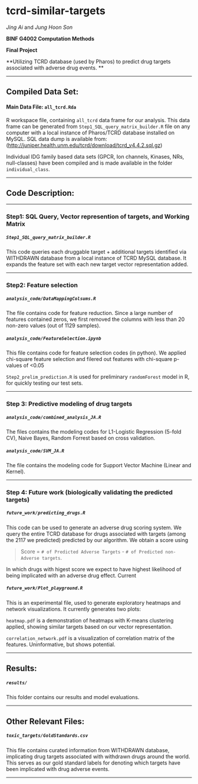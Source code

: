 # tcrd-similar-targets

*Jing Ai* and *Jung Hoon Son*

__BINF G4002 Computation Methods__

__Final Project__

**Utilizing TCRD database (used by Pharos) to predict drug targets associated with adverse drug events. **

------------

## Compiled Data Set:

#### Main Data File: `all_tcrd.Rda`

R workspace file, containing `all_tcrd` data frame for our analysis. This data frame can be generated from `Step1_SQL_query_matrix_builder.R` file on any computer with a local instance of Pharos/TCRD database installed on MySQL. SQL data dump is available from:  (http://juniper.health.unm.edu/tcrd/download/tcrd_v4.4.2.sql.gz)

Individual IDG family based data sets (GPCR, Ion channels, Kinases, NRs, null-classes) have been compiled and is made available in the folder `individual_class`.

------------

## Code Description:

------

### Step1: SQL Query, Vector represention of targets, and Working Matrix

##### `Step1_SQL_query_matrix_builder.R`

This code queries each druggable target + additional targets identified via WITHDRAWN database from a local instance of TCRD MySQL database. It expands the feature set with each new target vector representation added. 

------

### Step2: Feature selection 
##### `analysis_code/DataMappingColsums.R`
The file contains code for feature reduction. Since a large number of features contained zeros, we first removed the columns with less than 20 non-zero values (out of 1129 samples). 

##### `analysis_code/FeatureSelection.ipynb`
This file contains code for feature selection codes (in python). 
We applied chi-square feature selection and filered out features with chi-square p-values of <0.05

`Step2_prelim_prediction.R` is used for preliminary `randomForest` model in R, for quickly testing our test sets.

------

### Step 3: Predictive modeling of drug targets
##### `analysis_code/combined_analysis_JA.R`
The files contains the modeling codes for L1-Logistic Regression (5-fold CV), Naive Bayes, Random Forrest based on cross validation.  
##### `analysis_code/SVM_JA.R`
The file contains the modeling code for Support Vector Machine (Linear and Kernel). 

------

### Step 4: Future work (biologically validating the predicted targets)

##### `future_work/predicting_drugs.R`
This code can be used to generate an adverse drug scoring system.  We query the entire TCRD database for drugs associated with targets (among the 2117 we predicted) predicted by our algorithm. We obtain a score using 

> Score = `# of Predicted Adverse Targets` - `# of Predicted non-Adverse targets`. 

In which drugs with higest score we expect to have highest likelihood of being implicated with an adverse drug effect. Current

##### `future_work/Plot_playground.R`
This is an experimental file, used to generate exploratory heatmaps and network visualizations. It currently generates two plots:

`heatmap.pdf` is a demonstration of heatmaps with K-means clustering applied, showing similar targets based on our vector representation.

`correlation_network.pdf` is a visualization of correlation matrix of the features. Uninformative, but shows potential.

-----------

## Results:

##### `results/`

This folder contains our results and model evaluations.

-----------

## Other Relevant Files:

##### `toxic_targets/GoldStandards.csv`
This file contains curated information from WITHDRAWN database, implicating drug targets associated with withdrawn drugs around the world. This serves as our gold standard labels for denoting which targets have been implicated with drug adverse events.

-----------



